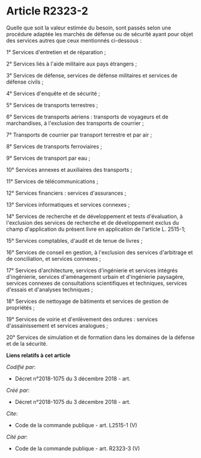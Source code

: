# Article R2323-2

Quelle que soit la valeur estimée du besoin, sont passés selon une procédure adaptée les marchés de défense ou de sécurité
ayant pour objet des services autres que ceux mentionnés ci-dessous : 

1° Services d'entretien et de réparation ; 

2° Services liés à l'aide militaire aux pays étrangers ; 

3° Services de défense, services de défense militaires et services de défense civils ; 

4° Services d'enquête et de sécurité ; 

5° Services de transports terrestres ; 

6° Services de transports aériens : transports de voyageurs et de marchandises, à l'exclusion des transports de courrier ; 

7° Transports de courrier par transport terrestre et par air ; 

8° Services de transports ferroviaires ; 

9° Services de transport par eau ; 

10° Services annexes et auxiliaires des transports ; 

11° Services de télécommunications ; 

12° Services financiers : services d'assurances ; 

13° Services informatiques et services connexes ; 

14° Services de recherche et de développement et tests d'évaluation, à l'exclusion des services de recherche et de
développement exclus du champ d'application du présent livre en application de l'article L. 2515-1; 

15° Services comptables, d'audit et de tenue de livres ; 

16° Services de conseil en gestion, à l'exclusion des services d'arbitrage et de conciliation, et services connexes ; 

17° Services d'architecture, services d'ingénierie et services intégrés d'ingénierie, services d'aménagement urbain et
d'ingénierie paysagère, services connexes de consultations scientifiques et techniques, services d'essais et d'analyses
techniques ; 

18° Services de nettoyage de bâtiments et services de gestion de propriétés ; 

19° Services de voirie et d'enlèvement des ordures : services d'assainissement et services analogues ; 

20° Services de simulation et de formation dans les domaines de la défense et de la sécurité.

**Liens relatifs à cet article**

_Codifié par_:

  - Décret n°2018-1075 du 3 décembre 2018 - art.

_Créé par_:

  - Décret n°2018-1075 du 3 décembre 2018 - art.

_Cite_:

  - Code de la commande publique - art. L2515-1 (V)

_Cité par_:

  - Code de la commande publique - art. R2323-3 (V)
